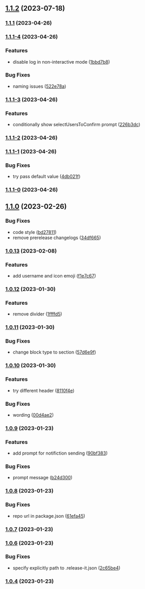 

## [1.1.2](https://github.com/lightness/release-it-slack-notification-plugin/compare/1.1.1...1.1.2) (2023-07-18)

### [1.1.1](https://github.com/lightness/release-it-slack-notification-plugin/compare/1.1.1-4...1.1.1) (2023-04-26)

### [1.1.1-4](https://github.com/lightness/release-it-slack-notification-plugin/compare/1.1.1-3...1.1.1-4) (2023-04-26)


### Features

* disable log in non-interactive mode ([1bbd7b8](https://github.com/lightness/release-it-slack-notification-plugin/commit/1bbd7b8e2832e7e89a75082a10df16b8fbf17e32))


### Bug Fixes

* naming issues ([522e78a](https://github.com/lightness/release-it-slack-notification-plugin/commit/522e78aaabea2f5150b9eb79fef8216b4c30a6bf))

### [1.1.1-3](https://github.com/lightness/release-it-slack-notification-plugin/compare/1.1.1-2...1.1.1-3) (2023-04-26)


### Features

* conditionally show selectUsersToConfirm prompt ([226b3dc](https://github.com/lightness/release-it-slack-notification-plugin/commit/226b3dc209383c94e9eb930626c9d3d42f6d0e59))

### [1.1.1-2](https://github.com/lightness/release-it-slack-notification-plugin/compare/1.1.1-1...1.1.1-2) (2023-04-26)

### [1.1.1-1](https://github.com/lightness/release-it-slack-notification-plugin/compare/1.1.1-0...1.1.1-1) (2023-04-26)


### Bug Fixes

* try pass default value ([4db021f](https://github.com/lightness/release-it-slack-notification-plugin/commit/4db021f6e11e39d137425fdf5ea4af9ecaacd4fd))

### [1.1.1-0](https://github.com/lightness/release-it-slack-notification-plugin/compare/1.1.0...1.1.1-0) (2023-04-26)

## [1.1.0](https://github.com/lightness/release-it-slack-notification-plugin/compare/1.1.0-13...1.1.0) (2023-02-26)


### Bug Fixes

* code style ([bd27811](https://github.com/lightness/release-it-slack-notification-plugin/commit/bd27811906db54c53ba94219864455744b823adb))
* remove prerelease changelogs ([34df665](https://github.com/lightness/release-it-slack-notification-plugin/commit/34df6655958c9314d71cbd4714a083dccd02739d))

### [1.0.13](https://github.com/lightness/release-it-slack-notification-plugin/compare/1.0.12...1.0.13) (2023-02-08)


### Features

* add username and icon emoji ([f1e7c67](https://github.com/lightness/release-it-slack-notification-plugin/commit/f1e7c67407df366d160c029651f93a01b7c51d06))

### [1.0.12](https://github.com/lightness/release-it-slack-notification-plugin/compare/1.0.11...1.0.12) (2023-01-30)


### Features

* remove divider ([1ffffd5](https://github.com/lightness/release-it-slack-notification-plugin/commit/1ffffd5ef780604f2733ad715a2ba28bcc1605b6))

### [1.0.11](https://github.com/lightness/release-it-slack-notification-plugin/compare/1.0.10...1.0.11) (2023-01-30)


### Bug Fixes

* change block type to section ([57d6e9f](https://github.com/lightness/release-it-slack-notification-plugin/commit/57d6e9fe0b6c88b8e97910037208793de971774c))

### [1.0.10](https://github.com/lightness/release-it-slack-notification-plugin/compare/1.0.9...1.0.10) (2023-01-30)


### Features

* try different header ([8110f4e](https://github.com/lightness/release-it-slack-notification-plugin/commit/8110f4e765046329b2789061c97214cf80b23c24))


### Bug Fixes

* wording ([00d4ae2](https://github.com/lightness/release-it-slack-notification-plugin/commit/00d4ae2da038e01e2db6c1bdcdc660253584237a))

### [1.0.9](https://github.com/lightness/release-it-slack-notification-plugin/compare/1.0.8...1.0.9) (2023-01-23)


### Features

* add prompt for notifiction sending ([90bf383](https://github.com/lightness/release-it-slack-notification-plugin/commit/90bf383b82e086c67b8df4d052c92bf15a78215a))


### Bug Fixes

* prompt message ([b24d300](https://github.com/lightness/release-it-slack-notification-plugin/commit/b24d300c8ee67dc3d6487e5fe5b31747ad9e5766))

### [1.0.8](https://github.com/lightness/release-it-slack-notification-plugin/compare/1.0.7...1.0.8) (2023-01-23)


### Bug Fixes

* repo url in package.json ([61efa45](https://github.com/lightness/release-it-slack-notification-plugin/commit/61efa45dd25565fd589ce4bb632e3333d9588a19))

### [1.0.7](https://github.com/my/awesome-plugin/compare/1.0.6...1.0.7) (2023-01-23)

### [1.0.6](https://github.com/my/awesome-plugin/compare/1.0.5...1.0.6) (2023-01-23)


### Bug Fixes

* specify explicitly path to .release-it.json ([2c65be4](https://github.com/my/awesome-plugin/commit/2c65be4576bccadd24bd0cea7dc08d5b02ef6303))

### [1.0.4](https://github.com/my/awesome-plugin/compare/1.0.3...1.0.4) (2023-01-23)